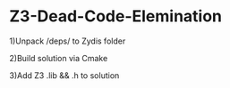 # Z3-Dead-Code-Elemination

1)Unpack /deps/ to Zydis folder

2)Build solution via Cmake

3)Add Z3 .lib && .h to solution 
